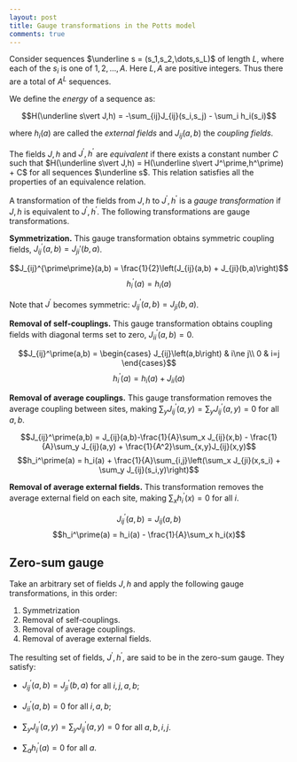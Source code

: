 ```yaml
---
layout: post
title: Gauge transformations in the Potts model
comments: true
---
```


Consider sequences $\underline s = (s_1,s_2,\dots,s_L)$ of length $L$, where each of the $s_i$ is one of $1, 2, \dots, A$. Here $L,A$ are positive integers. Thus there are a total of $A^L$ sequences.

We define the *energy* of a sequence as:

$$H(\underline s\vert J,h) = -\sum_{ij}J_{ij}(s_i,s_j) - \sum_i h_i(s_i)$$

where $h_i(a)$ are called the *external fields* and $J_{ij}(a,b)$ the *coupling fields*.

The fields $J,h$ and $J^\prime,h^\prime$ are *equivalent* if there exists a constant number $C$ such that $H(\underline s\vert J,h) = H(\underline s\vert J^\prime,h^\prime) + C$ for all sequences $\underline s$. This relation satisfies all the properties of an equivalence relation.

A transformation of the fields from $J,h$ to $J^\prime,h^\prime$ is a *gauge transformation* if $J,h$ is equivalent to $J^\prime,h^\prime$. The following transformations are gauge transformations.

**Symmetrization.** This gauge transformation obtains symmetric coupling fields, $J_{ij}^\prime(a,b) = J_{ji}\prime(b,a)$.

$$J_{ij}^{\prime\prime}(a,b) = \frac{1}{2}\left(J_{ij}(a,b) + J_{ji}(b,a)\right)$$
$$h_i^\prime(a) = h_i(a)$$

Note that $J^{\prime}$ becomes symmetric: $J_{ij}^\prime(a,b) = J_{ji}(b,a)$.

**Removal of self-couplings.** This gauge transformation obtains coupling fields with diagonal terms set to zero, $J_{ii}^\prime(a,b) = 0$.

$$J_{ij}^\prime(a,b) = \begin{cases}
    J_{ij}\left(a,b\right) & i\ne j\\
    0 & i=j
\end{cases}$$
$$h_i^\prime(a) = h_i(a) + J_{ii}(a)$$

**Removal of average couplings.** This gauge transformation removes the average coupling between sites, making $\sum_y J_{ij}^\prime(a,y)=\sum_y J_{ij}^\prime(a,y)=0$ for all $a,b$.

$$J_{ij}^\prime(a,b) = J_{ij}(a,b)-\frac{1}{A}\sum_x J_{ij}(x,b) - \frac{1}{A}\sum_y J_{ij}(a,y) + \frac{1}{A^2}\sum_{x,y}J_{ij}(x,y)$$
$$h_i^\prime(a) = h_i(a) + \frac{1}{A}\sum_{i,j}\left(\sum_x J_{ji}(x,s_i) + \sum_y J_{ij}(s_i,y)\right)$$

**Removal of average external fields.** This transformation removes the average external field on each site, making $\sum_x h_i^\prime(x) = 0$ for all $i$.

$$J_{ij}^\prime(a,b) = J_{ij}(a,b)$$
$$h_i^\prime(a) = h_i(a) - \frac{1}{A}\sum_x h_i(x)$$

## Zero-sum gauge

Take an arbitrary set of fields $J,h$ and apply the following gauge transformations, in this order:

1. Symmetrization
2. Removal of self-couplings.
3. Removal of average couplings.
4. Removal of average external fields.

The resulting set of fields, $J^\prime,h^\prime$, are said to be in the zero-sum gauge. They satisfy:

- $J_{ij}^\prime(a,b) = J_{ji}^\prime(b,a)$ for all $i,j,a,b$;

- $J_{ii}^\prime(a,b)=0$ for all $i,a,b$;

- $\sum_y J_{ij}^\prime(a,y) = \sum_y J_{ij}^\prime(a,y)=0$ for all $a,b,i,j$.

- $\sum_a h_i^\prime(a)=0$ for all $a$.

